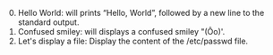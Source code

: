 0. Hello World: will  prints “Hello, World”, followed by a new line to the standard output.
1. Confused smiley: will displays a confused smiley "(Ôo)'.
2. Let's display a file: Display the content of the /etc/passwd file.
